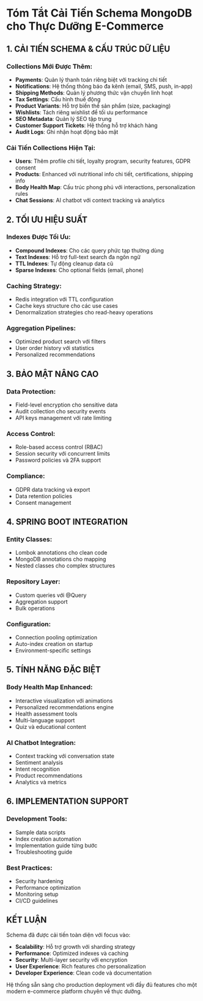 # Tóm Tắt Cải Tiến Schema MongoDB cho Thực Dưỡng E-Commerce

## 1. CẢI TIẾN SCHEMA & CẤU TRÚC DỮ LIỆU

### Collections Mới Được Thêm:
- **Payments**: Quản lý thanh toán riêng biệt với tracking chi tiết
- **Notifications**: Hệ thống thông báo đa kênh (email, SMS, push, in-app)
- **Shipping Methods**: Quản lý phương thức vận chuyển linh hoạt
- **Tax Settings**: Cấu hình thuế động
- **Product Variants**: Hỗ trợ biến thể sản phẩm (size, packaging)
- **Wishlists**: Tách riêng wishlist để tối ưu performance
- **SEO Metadata**: Quản lý SEO tập trung
- **Customer Support Tickets**: Hệ thống hỗ trợ khách hàng
- **Audit Logs**: Ghi nhận hoạt động bảo mật

### Cải Tiến Collections Hiện Tại:
- **Users**: Thêm profile chi tiết, loyalty program, security features, GDPR consent
- **Products**: Enhanced với nutritional info chi tiết, certifications, shipping info
- **Body Health Map**: Cấu trúc phong phú với interactions, personalization rules
- **Chat Sessions**: AI chatbot với context tracking và analytics

## 2. TỐI ƯU HIỆU SUẤT

### Indexes Được Tối Ưu:
- **Compound Indexes**: Cho các query phức tạp thường dùng
- **Text Indexes**: Hỗ trợ full-text search đa ngôn ngữ
- **TTL Indexes**: Tự động cleanup data cũ
- **Sparse Indexes**: Cho optional fields (email, phone)

### Caching Strategy:
- Redis integration với TTL configuration
- Cache keys structure cho các use cases
- Denormalization strategies cho read-heavy operations

### Aggregation Pipelines:
- Optimized product search với filters
- User order history với statistics
- Personalized recommendations

## 3. BẢO MẬT NÂNG CAO

### Data Protection:
- Field-level encryption cho sensitive data
- Audit collection cho security events
- API keys management với rate limiting

### Access Control:
- Role-based access control (RBAC)
- Session security với concurrent limits
- Password policies và 2FA support

### Compliance:
- GDPR data tracking và export
- Data retention policies
- Consent management

## 4. SPRING BOOT INTEGRATION

### Entity Classes:
- Lombok annotations cho clean code
- MongoDB annotations cho mapping
- Nested classes cho complex structures

### Repository Layer:
- Custom queries với @Query
- Aggregation support
- Bulk operations

### Configuration:
- Connection pooling optimization
- Auto-index creation on startup
- Environment-specific settings

## 5. TÍNH NĂNG ĐẶC BIỆT

### Body Health Map Enhanced:
- Interactive visualization với animations
- Personalized recommendations engine
- Health assessment tools
- Multi-language support
- Quiz và educational content

### AI Chatbot Integration:
- Context tracking với conversation state
- Sentiment analysis
- Intent recognition
- Product recommendations
- Analytics và metrics

## 6. IMPLEMENTATION SUPPORT

### Development Tools:
- Sample data scripts
- Index creation automation
- Implementation guide từng bước
- Troubleshooting guide

### Best Practices:
- Security hardening
- Performance optimization
- Monitoring setup
- CI/CD guidelines

## KẾT LUẬN

Schema đã được cải tiến toàn diện với focus vào:
- **Scalability**: Hỗ trợ growth với sharding strategy
- **Performance**: Optimized indexes và caching
- **Security**: Multi-layer security với encryption
- **User Experience**: Rich features cho personalization
- **Developer Experience**: Clean code và documentation

Hệ thống sẵn sàng cho production deployment với đầy đủ features cho một modern e-commerce platform chuyên về thực dưỡng.
